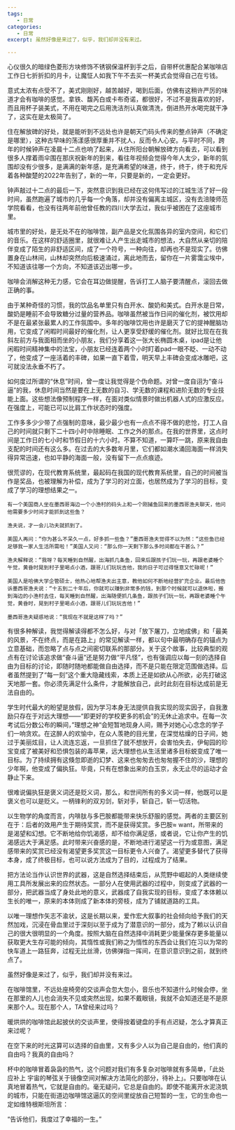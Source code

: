 ```yaml
---
tags:
   - 日常
categories:
   - 日常
excerpt: 虽然好像是来过了，似乎，我们却并没有来过。

---
```





心仪很久的暗绿色菱形方块修饰不锈钢保温杯到手之后，自带杯优惠配合某咖啡店工作日七折折扣的月卡，让魔怔人如我下午不去买一杯美式会觉得自己在亏钱。

 意式太浓有点受不了，美式刚刚好，越苦越好，喝到后面，仿佛有这稍许严厉的味道才会有咖啡的感觉。拿铁、馥芮白或卡布奇诺，都很好，不过不是我喜欢的好，而且用杯子装美式，不用在喝完之后用洗洁剂认真做清洗，倒进热开水喝完就干净了，这实在是太极简了。

住在解放碑的好处，就是能听到不远处也许是朝天门码头传来的整点钟声（不确定是哪里），这种古早味的荡漾感很厚重并不扰人，反而令人心安。与平时不同，跨年的时候钟声在凌晨十二点也响了起来，从住所阳台朝解放碑方向看去，可以看到很多人撑着雨伞围在那庆祝新年的到来，看往年视频会觉得今年人太少，新年的氛围却没有少很多，是满满的新年感，是充满希望的味道，终于，终于，终于和充斥着各种酸楚的2022年告别了，新的一年，只要是新的，一定会更好。

钟声敲过十二点的最后一下，突然意识到我已经在这何伟写过的江城生活了好一段时间，虽然跑遍了城市的几乎每一个角落，却并没有偏离主城区，没有去涪陵师范学院看看，也没有往两年前他曾任教的四川大学去过，我似乎被困在了这座城市里。

城市里的好处，是无处不在的咖啡馆，副产品是文化氛围各异的室内空间，和它们的音乐。在这样的舒适圈里，就很难让人产生出走城市的想法，大自然从亲切的陪伴变成了陌生的非舒适区间，成了一个符号，一种向往，却再也不是现实了。彷佛置身在山林间，山林却突然向后极速涌过，离此地而去，留你在一片雾霭尘埃中，不知道该往哪一个方向，不知道该迈出哪一步。

咖啡会消解这种无力感，它会在耳边做提醒，告诉打工人脑子要清醒点，滚回去做正确的事。

由于某种奇怪的习惯，我的饮品名单里只有白开水、酸奶和美式。白开水是日常，酸奶是睡前不会导致糖分过量的营养品。咖啡虽然被当作日间的催化剂，被饮用却不是在最紧张最累人的工作氛围中。多年的咖啡饮用也许是磨灭了它的提神醒脑功用，它变成了闲暇时间最好的催化剂，让人更享受舒缓的催化剂。就好比现在在我斜左前方与我面相而坐的小朋友，我们分享着这一张大长椭圆木桌，ipad是让他闲暇时间精神集中的法宝，小朋友已经连着两个小时盯着pad一眼不眨、一动不动了，他变成了一座活着的丰碑，如果一直下着雪，明天早上丰碑会变成冰雕吧，这可就没法永垂不朽了。

如何度过所谓的“休息”时间，曾一度让我觉得是个伪命题。对曾一度自诩为“奋斗逼”的我，休息时间当然是要在上无数的自习、学无数的课程和进阶无数的专业技能上面。这些想法像预制程序一样，在面对类似情景时做出机器人式的应激反应。在强度上，可能已可以比肩工作状态时的强度。

工作多多少少带了点强制的意味，最少最少也有一点点不得不做的悲怆，打工人自己的时间就只剩下二十四小时中除睡眠、工作之外的那点。在我的世界里，这点时间是工作日的七小时和节假日的十六小时。不算不知道，一算吓一跳，原来我自由支配的时间还有这么多。在过去的大多数年月里，它们都如潮水涌回海面一样消失得异常迅速，也如平静的海面一般，没有留下一点点痕迹。

很荒谬的，在现代教育系统里，最起码在我国的现代教育系统里，自己的时间被当作是奖品，也被理解为补偿，成为了学习的对立面，也居然成为了学习的目标，变成了学习的理想结果之一。


    有一个美国商人坐在墨西哥海边一个小渔村的码头上和一个刚捕鱼回来的墨西哥渔夫聊天，他问他需要多少时间才能抓到这些鱼？
    
    渔夫说，才一会儿功夫就抓到了。
    
    美国人再问：“你为甚么不呆久一点，好多抓一些鱼？”墨西哥渔夫觉得不以为然：“这些鱼已经足够我一家人生活所需啦！”美国人又问：“那么你一天剩下那么多时间都在干甚么？”
    
    渔夫解释说：“我呀？每天睡到自然醒，出海抓几条鱼，回来后跟孩子们玩一玩，再跟老婆睡个午觉，黄昏时晃到村子里喝点小酒，跟哥儿们玩玩吉他，我的日子可过得惬意又忙碌呢！”
    
    美国人是哈佛大学企管硕士，他热心地帮渔夫出主意，教他如何不断地经营扩充企业。最后他告诉墨西哥渔夫说：“十五到二十年后，你就可以赚到非常多的钱，到那个时候就可以退休啦，搬到海边的小渔村去住，每天睡到自然醒，出海随便抓几条鱼，跟孩子们玩一玩，再跟老婆睡个午觉，黄昏时，晃到村子里喝点小酒，跟哥儿们玩玩吉他！”
    
    墨西哥渔夫疑惑地说：“我现在不就是这样了吗？”
    

有很多种解读，我觉得解读得都不怎么好，与对「放下屠刀，立地成佛」和「最美的风景，不在终点，而是在路上」的常见解读一样，都以句中最明确存在的锚点为立意基础，而忽略了点与点之间密切联系的那部分。关于这个故事，比较典型的观点有在讨论该追求做“奋斗逼”还是努力做“平凡怪”，也有强调应以每一刻的选择自由为目标的讨论，即随时随地都能做自由选择，而不是只能在限定范围做选择。后者虽然提到了“每一刻”这个重大隐藏线索，本质上还是如欲从心所欲，必先打破这天地那一套。你必须先满足什么条件，才能解放自己，此时此刻在目标达成前是无法自由的。

学生时代最大的盼望是放假，因为学习本身无法提供自我实现的现实因子，自我激励只存在于对远大理想——“即更好的学校更多的机会”的无休止追求中。在每一次考试后分数公布的瞬间，”理想之神“会短暂地现身人间，赐予对她心心念念的学子们一响贪欢。在这醉人的欢愉中，在众人羡艳的目光里，在深觉枯燥的日子间，她过于美丽炫目，让人流连忘返，一旦抓住了就不想放开，会害怕失去，伊甸园的珍宝变成了被美好和恐惧包装的毒苹果，远大理想也从生活里诸多目标蜕变成了唯一目标。为了持续拥有这倏忽即逝的幻梦、这来也匆匆去也匆匆握不住的沙，理想的少年啊，他变成了偏执狂。毕竟，只有在想象出来的白玉京，永无止尽的运动才会静止下来。

很难说偏执狂是褒义词还是贬义词，那么，和世间所有的多义词一样，他既可以是褒义也可以是贬义。一柄锋利的双刃剑，斩对手，斩自己，斩一切活物。

以生物学的角度而言，内啡肽与多巴胺都能带来快乐舒服的感觉。两者的主要区别在于：后者的效用产生于期待奖赏，而不是获得奖赏。多巴胺≈ want，所带来的是渴望和幻想。它不断地给你饥渴感，却不给你满足感，或者说，它让你产生的饥渴感远大于满足感。此时带来兴奋感的是，不断地进行渴望这一行为或意图，满足感带来的奖赏已经没有渴望更多奖赏这一目标更令人兴奋了。渴望更多替代了获得本身，成了终极目标，也可以说方法成为了目的，过程成为了结果。

把方法论当作认识世界的武器，这是自然选择结束后，从荒野中崛起的人类继续使用工具所发展出来的应然状态。一部分人在使用武器的过程中，则变成了武器的一部分，把武器当成了身处此地的意义，武器成了自我实现的目标，变成了本体赖以生长的唯一，原来的本体则成了新本体的旁枝，成为了铺就道路的工具。

以唯一理想作矢志不渝状，这是长期以来，爱作宏大叙事的社会倾向给予我们的天然加戏，沉浸在骨血里过于深刻以至于成为了潜意识的一部分，成为了赖以认识自己的很大很明显的一个角度。按照大脑在自然选择中消耗更少能量保存更多能量以获取更大生存可能的倾向，其惰性或我们称之为惰性的东西会让我们在习以为常的快车道上一路狂奔，过程无比丝滑，彷佛弹指一挥间，在意识意识到之前，就到终点了。

虽然好像是来过了，似乎，我们却并没有来过。

在咖啡馆里，不远处座椅旁的交谈声会忽大忽小，音乐也不知道什么时候会停，坐在那里的人儿也会消失不见或突然出现，如果不戴眼镜，我就不会知道还是不是原来那个人。现在那个人，TA曾经来过吗？

暖烘烘的咖啡馆此起披伏的交谈声里，使得按着键盘的手有点迟疑，怎么才算真正来过呢？

在空下来的时光这算可以选择的自由里，又有多少人以为自己是自由的，他们真的自由吗？我真的自由吗？

杯中的咖啡冒着袅袅的热气，这个问题对我们有多复杂对咖啡就有多简单，「此处应补上 宇宙的琴弦关于镜像空间对解决方法简化的部分，待补上」。只要咖啡在认真地冒着热气，它就是自由的。毫无疑问，它总是自由的。即使不能离开水泥浇筑的城市，只能在街道边咖啡馆这逼仄的空间里绽放自己短暂的一生，它的生命也一定如维特根斯坦所言：

“告诉他们，我度过了幸福的一生。”




